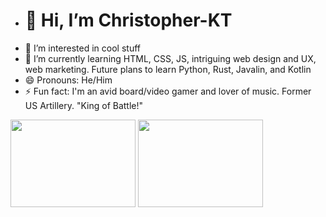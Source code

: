 - # 👋 Hi, I’m Christopher-KT
- 👀 I’m interested in cool stuff
- 🌱 I’m currently learning HTML, CSS, JS, intriguing web design and UX, web marketing. Future plans to learn Python, Rust, Javalin, and Kotlin
- 😄 Pronouns: He/Him
- ⚡ Fun fact: I'm an avid board/video gamer and lover of music. Former US Artillery. "King of Battle!"

<img src="https://upload.wikimedia.org/wikipedia/commons/8/83/HIMARS_-_missile_launched.jpg" width="200" height="140"> <img src="https://upload.wikimedia.org/wikipedia/commons/5/59/Firing_rounds_with_an_M777_Howitzer_Afghanistan_2009.jpg" width="200" height="140">
